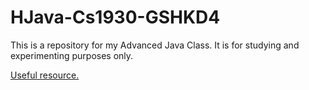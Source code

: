 # HJava-Cs1930-GSHKD4

This is a repository for my Advanced Java Class. It is for studying and experimenting purposes only.

[Useful resource.](https://pitta.web.elte.hu/java_advanced2.html)
